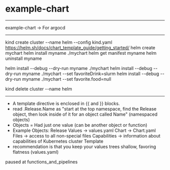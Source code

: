 # example-chart

---

example-chart -> For argocd

---
kind create cluster --name helm --config kind.yaml
https://helm.sh/docs/chart_template_guide/getting_started/
helm create mychart
helm install myname ./mychart
helm get manifest myname
helm uninstall myname

helm install --debug --dry-run myname ./mychart
helm install --debug --dry-run myname ./mychart --set favoriteDrink=slurm
helm install --debug --dry-run myname ./mychart --set favorite.food=null


kind delete cluster --name helm

---
- A template directive is enclosed in {{ and }} blocks.
- read .Release.Name as "start at the top namespace, find the Release object, then look inside of it for an object called Name" (namespaced objects)
- Objects = Had just one value (can be another object or function)
- Example Objects:
    Release
    Values -> values.yaml
    Chart -> Chart.yaml
    Files -> access to all non-special files
    Capabilities -> information about capabilities of Kubernetes cluster
    Template
-  recommendation is that you keep your values trees shallow, favoring flatness (values.yaml)

paused at functions_and_pipelines